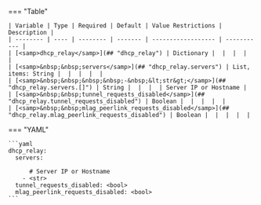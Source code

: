 <!--
  ~ Copyright (c) 2023-2024 Arista Networks, Inc.
  ~ Use of this source code is governed by the Apache License 2.0
  ~ that can be found in the LICENSE file.
  -->
=== "Table"

    | Variable | Type | Required | Default | Value Restrictions | Description |
    | -------- | ---- | -------- | ------- | ------------------ | ----------- |
    | [<samp>dhcp_relay</samp>](## "dhcp_relay") | Dictionary |  |  |  |  |
    | [<samp>&nbsp;&nbsp;servers</samp>](## "dhcp_relay.servers") | List, items: String |  |  |  |  |
    | [<samp>&nbsp;&nbsp;&nbsp;&nbsp;-&nbsp;&lt;str&gt;</samp>](## "dhcp_relay.servers.[]") | String |  |  |  | Server IP or Hostname |
    | [<samp>&nbsp;&nbsp;tunnel_requests_disabled</samp>](## "dhcp_relay.tunnel_requests_disabled") | Boolean |  |  |  |  |
    | [<samp>&nbsp;&nbsp;mlag_peerlink_requests_disabled</samp>](## "dhcp_relay.mlag_peerlink_requests_disabled") | Boolean |  |  |  |  |

=== "YAML"

    ```yaml
    dhcp_relay:
      servers:

          # Server IP or Hostname
        - <str>
      tunnel_requests_disabled: <bool>
      mlag_peerlink_requests_disabled: <bool>
    ```
